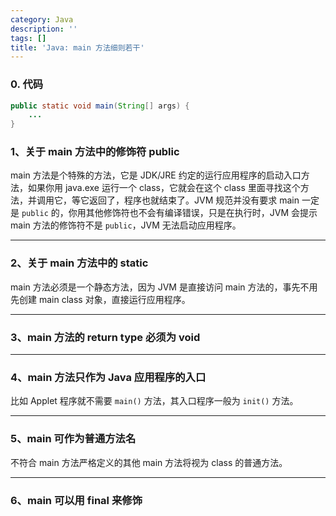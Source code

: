 ```yaml
---
category: Java
description: ''
tags: []
title: 'Java: main 方法细则若干'
---
```


### 0. 代码

```java
public static void main(String[] args) {  
    ...  
}
```

### 1、关于 main 方法中的修饰符 public

main 方法是个特殊的方法，它是 JDK/JRE 约定的运行应用程序的启动入口方法，如果你用 java.exe 运行一个 class，它就会在这个 class 里面寻找这个方法，并调用它，等它返回了，程序也就结束了。JVM 规范并没有要求 main 一定是 `public` 的，你用其他修饰符也不会有编译错误，只是在执行时，JVM 会提示 main 方法的修饰符不是 `public`，JVM 无法启动应用程序。

---

### 2、关于 main 方法中的 static

main 方法必须是一个静态方法，因为 JVM 是直接访问 main 方法的，事先不用先创建 main class 对象，直接运行应用程序。

---

### 3、main 方法的 return type 必须为 void

---

### 4、main 方法只作为 Java 应用程序的入口

比如 Applet 程序就不需要 `main()` 方法，其入口程序一般为 `init()` 方法。

---

### 5、main 可作为普通方法名

不符合 main 方法严格定义的其他 main 方法将视为 class 的普通方法。

---

### 6、main 可以用 final 来修饰